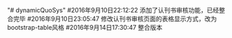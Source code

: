 "# dynamicQuoSys" 
#2016年9月10日22:12:22 添加了认刊书审核功能，已经整合完毕
#2016年9月10日23:05:47 修改认刊书审核页面的表格显示方式，改为bootstrap-table风格
#2016年9月14日17:30:47 整合版本
